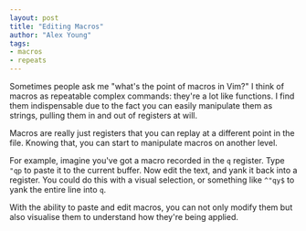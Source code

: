 ```yaml
---
layout: post
title: "Editing Macros"
author: "Alex Young"
tags: 
- macros
- repeats
---
```


Sometimes people ask me "what's the point of macros in Vim?"  I think of macros as repeatable complex commands: they're a lot like functions.  I find them indispensable due to the fact you can easily manipulate them as strings, pulling them in and out of registers at will.

Macros are really just registers that you can replay at a different point in the file.  Knowing that, you can start to manipulate macros on another level.

For example, imagine you've got a macro recorded in the `q` register.  Type `"qp` to paste it to the current buffer.  Now edit the text, and yank it back into a register.  You could do this with a visual selection, or something like `^"qy$` to yank the entire line into `q`.

With the ability to paste and edit macros, you can not only modify them but also visualise them to understand how they're being applied.

